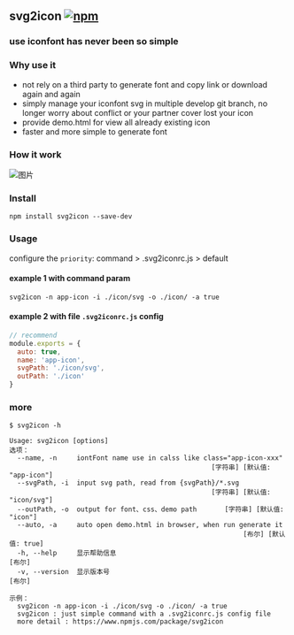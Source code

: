 ## svg2icon [![npm](https://img.shields.io/badge/npm-v1.1.0-blue.svg)](https://www.npmjs.com/package/svg2icon)
### use iconfont has never been so simple

### Why use it
- not rely on a third party to generate font and copy link or download again and again
- simply manage your iconfont svg in multiple develop git branch, no longer worry about conflict or your partner cover lost your icon
- provide demo.html for view all already existing icon
- faster and more simple to generate font

### How it work
![图片](https://pt-starimg.didistatic.com/static/starimg/img/1505625862063ZHeJtR2sAGHOKgP1ZaQ.png)

### Install
```
npm install svg2icon --save-dev
```

### Usage
configure the `priority`: command > .svg2iconrc.js > default

#### example 1 with command param
``` shell
svg2icon -n app-icon -i ./icon/svg -o ./icon/ -a true
```
#### example 2  with file `.svg2iconrc.js` config
```js
// recommend
module.exports = {
  auto: true,
  name: 'app-icon',
  svgPath: './icon/svg',
  outPath: './icon'
}
```

### more
``` shell
$ svg2icon -h

Usage: svg2icon [options]
选项：
  --name, -n     iontFont name use in calss like class="app-icon-xxx"
                                                   [字符串] [默认值: "app-icon"]
  --svgPath, -i  input svg path, read from {svgPath}/*.svg
                                                   [字符串] [默认值: "icon/svg"]
  --outPath, -o  output for font、css、demo path       [字符串] [默认值: "icon"]
  --auto, -a     auto open demo.html in browser, when run generate it
                                                           [布尔] [默认值: true]
  -h, --help     显示帮助信息                                             [布尔]
  -v, --version  显示版本号                                               [布尔]

示例：
  svg2icon -n app-icon -i ./icon/svg -o ./icon/ -a true
  svg2icon : just simple command with a .svg2iconrc.js config file
  more detail : https://www.npmjs.com/package/svg2icon

```